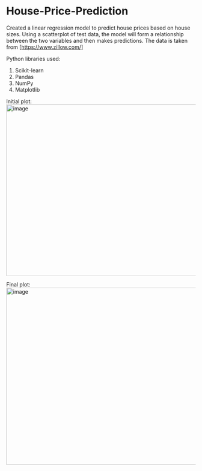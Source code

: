 # House-Price-Prediction
Created a linear regression model to predict house prices based on house sizes. Using a scatterplot of test data, the model will form a relationship between the two variables and then makes predictions.
The data is taken from [https://www.zillow.com/]

Python libraries used:
1. Scikit-learn
2. Pandas
3. NumPy
4. Matplotlib

Initial plot:
<img width="567" height="455" alt="image" src="https://github.com/user-attachments/assets/31907057-ccd2-47fc-b610-f7caae8587cf" />

Final plot:
<img width="567" height="470" alt="image" src="https://github.com/user-attachments/assets/9c9c4aec-842c-46aa-b1d5-f0c92d1e0dbf" />
